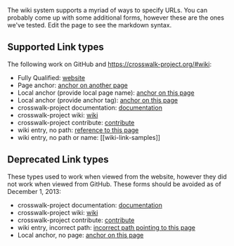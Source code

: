 The wiki system supports a myriad of ways to specify URLs. You can probably come up with some additional forms, however these are the ones we've tested. Edit the page to see the markdown syntax.

## Supported Link types
The following work on GitHub and https://crosswalk-project.org/#wiki:

* Fully Qualified: [website](https://crosswalk-project.org/)
* Page anchor: [anchor on another page](Home#for-developers)
* Local anchor (provide local page name): [anchor on this page](wiki-link-samples#deprecated-link-types)
* Local anchor (provide anchor tag): <a href='#deprecated-link-types'>anchor on this page</a>
* crosswalk-project documentation: [documentation](https://crosswalk-project/#documentation)
* crosswalk-project wiki: [wiki](https://crosswalk-project/#wiki/wiki-link-samples)
* crosswalk-project contribute: [contribute](https://crosswalk-project/#contribute)
* wiki entry, no path: [reference to this page](wiki-link-samples)
* wiki entry, no path or name: [[wiki-link-samples]]

## Deprecated Link types
These types used to work when viewed from the website, however they did not work when viewed from GitHub.
These forms should be avoided as of December 1, 2013:

* crosswalk-project documentation: [documentation](#documentation)
* crosswalk-project wiki: [wiki](#wiki/wiki-link-samples)
* crosswalk-project contribute: [contribute](#contribute)
* wiki entry, incorrect path: [incorrect path pointing to this page](wiki/wiki-link-samples)
* Local anchor, no page: [anchor on this page](#deprecated-link-types)

